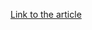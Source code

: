[Link to the article](https://medium.com/walmartglobaltech/inside-the-systembc-malware-as-a-service-9aa03afd09c6)
